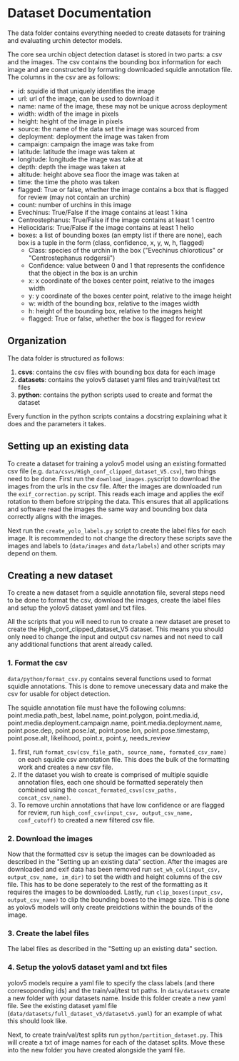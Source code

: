 # Dataset Documentation
The data folder contains everything needed to create datasets for training and evaluating urchin detector models. 

The core sea urchin object detection dataset is stored in two parts: a csv and the images. The csv contains the bounding box information for each image and are constructed by formating downloaded squidle annotation file. The columns in the csv are as follows:

- id: squidle id that uniquely identifies the image
- url: url of the image, can be used to download it
- name: name of the image, these may not be unique across deployment
- width: width of the image in pixels
- height: height of the image in pixels
- source: the name of the data set the image was sourced from
- deployment: deployment the image was taken from
- campaign: campaign the image was take from
- latitude: latitude the image was taken at
- longitude: longitude the image was take at
- depth: depth the image was taken at
- altitude: height above sea floor the image was taken at
- time: the time the photo was taken 
- flagged: True or false, whether the image contains a box that is flagged for review (may not contain an urchin)
- count: number of urchins in this image
- Evechinus: True/False if the image contains at least 1 kina
- Centrostephanus: True/False if the image contains at least 1 centro
- Heliocidaris: True/False if the image contains at least 1 helio
- boxes: a list of bounding boxes (an empty list if there are none), each box is a tuple in the form (class, confidence, x, y, w, h, flagged)
    - Class: species of the urchin in the box ("Evechinus chloroticus" or "Centrostephanus rodgersii")
    - Confidence: value between 0 and 1 that represents the confidence that the object in the box is an urchin
    - x: x coordinate of the boxes center point, relative to the images width
    - y: y coordinate of the boxes center point, relative to the image height
    - w: width of the bounding box, relative to the images width
    - h: height of the bounding box, relative to the images height
    - flagged: True or false, whether the box is flagged for review
    

## Organization
The data folder is structured as follows:

1. **csvs**: contains the csv files with bounding box data for each image
2. **datasets**: contains the yolov5 dataset yaml files and train/val/test txt files
3. **python**: contains the python scripts used to create and format the dataset

Every function in the python scripts contains a docstring explaining what it does and the parameters it takes.

## Setting up an existing data
To create a dataset for training a yolov5 model using an existing formatted csv file (e.g. ```data/csvs/High_conf_clipped_dataset_V5.csv```), two things need to be done. First run the ```download_images.py```script to download the images from the urls in the csv file. After the images are downloaded run the ```exif_correction.py``` script. This reads each image and applies the exif rotation to them before stripping the data. This ensures that all applications and software read the images the same way and bounding box data correctly aligns with the images.

Next run the ```create_yolo_labels.py``` script to create the label files for each image. It is recommended to not change the directory these scripts save the images and labels to (```data/images``` and ```data/labels```) and other scripts may depend on them.

## Creating a new dataset
To create a new dataset from a squidle annotation file, several steps need to be done to format the csv, download the images, create the label files and setup the yolov5 dataset yaml and txt files. 

All the scripts that you will need to run to create a new dataset are preset to create the High_conf_clipped_dataset_V5 dataset. This means you should only need to change the input and output csv names and not need to call any additional functions that arent already called.

### 1. Format the csv
```data/python/format_csv.py``` contains several functions used to format squidle annotations. This is done to remove unecessary data and make the csv for usable for object detection. 

The squidle annotation file must have the following columns: point.media.path_best, label.name, point.polygon, point.media.id, point.media.deployment.campaign.name, point.media.deployment.name, point.pose.dep, point.pose.lat, point.pose.lon, point.pose.timestamp, point.pose.alt, likelihood, point.x, point.y, needs_review

1. first, run ```format_csv(csv_file_path, source_name, formated_csv_name)``` on each squidle csv annotation file. This does the bulk of the formatting work and creates a new csv file.
2. If the dataset you wish to create is comprised of multiple squidle annotation files, each one should be formatted seperately then combined using the ```concat_formated_csvs(csv_paths, concat_csv_name)```.
3. To remove urchin annotations that have low confidence or are flagged for review, run ```high_conf_csv(input_csv, output_csv_name, conf_cutoff)``` to created a new filtered csv file.

### 2. Download the images
Now that the formatted csv is setup the images can be downloaded as described in the "Setting up an existing data" section. After the images are downloaded and exif data has been removed run ```set_wh_col(input_csv, output_csv_name, im_dir)``` to set the width and height columns of the csv file. This has to be done seperately to the rest of the formatting as it requires the images to be downloaded. Lastly, run ```clip_boxes(input_csv, output_csv_name)``` to clip the bounding boxes to the image size. This is done as yolov5 models will only create preidctions within the bounds of the image. 

### 3. Create the label files
The label files as described in the "Setting up an existing data" section.

### 4. Setup the yolov5 dataset yaml and txt files
yolov5 models require a yaml file to specify the class labels (and there corresoponding ids) and the train/val/test txt paths. In ```data/datasets``` create a new folder with your datasets name. Inside this folder create a new yaml file. See the existing dataset yaml file (```data/datasets/full_dataset_v5/datasetv5.yaml```) for an example of what this should look like. 

Next, to create train/val/test splits run ```python/partition_dataset.py```. This will create a txt of image names for each of the dataset splits. Move these into the new folder you have created alongside the yaml file.

